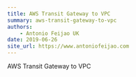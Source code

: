 ```yaml
---
title: AWS Transit Gateway to VPC
summary: aws-transit-gateway-to-vpc
authors:
    - Antonio Feijao UK
date: 2019-06-26
site_url: https://www.antoniofeijao.com
---
```


AWS Transit Gateway to VPC